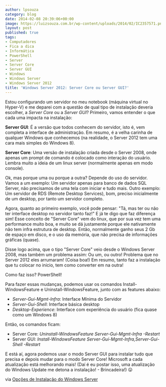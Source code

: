 ```yaml
---
author: lpsouza
category: blog
date: 2014-02-08 20:39:06+00:00
image: https://luizsouza.com.br/wp-content/uploads/2014/02/IC2357571.png
layout: post
published: true
tags:
- Computadores
- Fica a dica
- Informática
- PowerShell
- Server
- Server Core
- Server GUI
- Windows
- Windows Server
- Windows Server 2012
title: 'Windows Server 2012: Server Core ou Server GUI?'
---
```


Estou configurando um servidor no meu notebook (máquina virtual no Hyper-V) e me deparei com a questão de qual tipo de instalação deveria escolher, a _Server Core_ ou a _Server GUI_? Primeiro, vamos entender o que cada uma impacta na instalação:

**Server GUI**: É a versão que todos conhecem do servidor, isto é, vem completa a interface de administração. Em resumo, é a velha carinha de qualquer Windows que conhecemos (na realidade, o Server 2012 tem uma cara mais simples do Windows 8).

**Server Core**: Uma versão de instalação criada desde o Server 2008, onde apenas um prompt de comando é colocado como interação do usuário. Lembra muito a ideia de um linux server (normalmente apenas em modo console).

Ok, mas porque uma ou porque a outra? Depende do uso do servidor. Vamos a um exemplo: Um servidor apenas para banco de dados SQL Server, não precisamos de uma tela com iniciar e tudo mais. Outro exemplo: Um servidor de RDS (Remote Desktop Services), bom, preciso inicialmente de um desktop, por tanto um servidor completo.

Agora, quanto ao primeiro exemplo, você pode pensar: "Tá, mas ter ou não ter interface desktop no servidor tanto faz!" E já te digo que faz diferença sim! Esse conceito de "Server Core" vem do linux, que por sua vez tem uma performance muito boa, e muito se dá justamente porque ele nativamente não tem infra estrutura de desktop. Então, normalmente ganho seus 2 Gb de espaço em disco, e o uso da memória, que não precisa de informações gráficas (quase).

Disse logo acima, que o tipo "Server Core" veio desde o Windows Server 2008, mas também um problema assim: Ou um, ou outro! Problema que no Server 2012 eles arrumaram! (Coisa boa!) Em resumo, tanto faz a instalação que tu colocar no inicio, tem como converter em na outra!

Como faz isso? PowerShell!

Para fazer essas mudanças, podemos usar os comandos Install-WindowsFeature e Uninstall-WindowsFeature, junto com as features abaixo:

* _Server-Gui-Mgmt-Infra_: Interface Mínima do Servidor
* _Server-Gui-Shell_: Interface básica desktop
* _Desktop-Experience_: Interface com experiência do usuário (fica quase como um Windows 8)

Então, os comandos ficam:

* Server Core: _Uninstall-WindowsFeature Server-Gui-Mgmt-Infra -Restart_
* Server GUI: _Install-WindowsFeature Server-Gui-Mgmt-Infra,Server-Gui-Shell -Restart_

E está aí, agora podemos usar o modo Server GUI para instalar tudo que precisa e depois mudar para o modo Server Core! Microsoft a cada atualização está melhorando mais! (Daí é eu postar isso, uma atualização do Windows Update me detona a instalação! - Brincadeira!) 😛

via [Opções de Instalação do Windows Server](http://technet.microsoft.com/pt-br/library/hh831786.aspx)